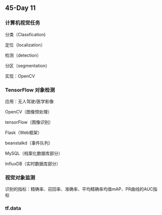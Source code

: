 ## 45-Day 11

### 计算机视觉任务

分类（Classfication)

定位（localization）

检测（detection）

分区（segmentation）

实现：OpenCV



### TensorFlow 对象检测

应用：无人驾驶/医学影像

OpenCV（图像预处理）

tensorFlow（图像识别）

Flask（Web框架）

beanstalkd（事件队列）

MySQL（档案化数据库部分）

InfluxDB（实时数据库部分）

 

### 视觉对象监测

识别的指标：精确率、召回率、准确率、平均精确率均值mAP、PR曲线的AUC指标  

 

### tf.data